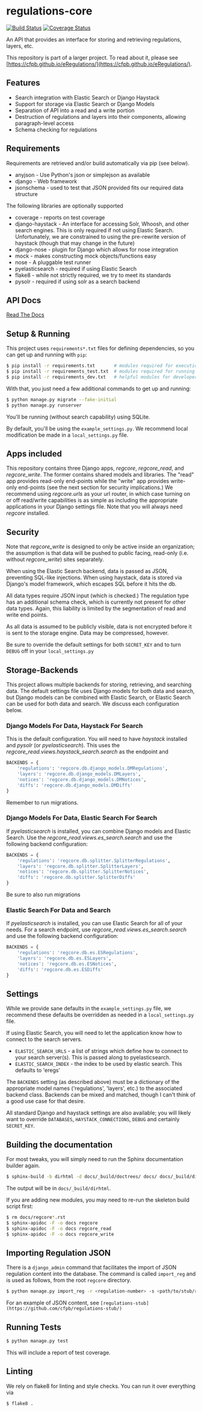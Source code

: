 regulations-core
================

[![Build Status](https://travis-ci.org/cfpb/regulations-core.png)](https://travis-ci.org/cfpb/regulations-core)
[![Coverage Status](https://coveralls.io/repos/cfpb/regulations-core/badge.png)](https://coveralls.io/r/cfpb/regulations-core)

An API that provides an interface for storing and retrieving regulations,
layers, etc.

This repository is part of a larger project. To read about it, please see 
[https://cfpb.github.io/eRegulations/](https://cfpb.github.io/eRegulations/).

## Features

* Search integration with Elastic Search or Django Haystack
* Support for storage via Elastic Search or Django Models
* Separation of API into a read and a write portion
* Destruction of regulations and layers into their components, allowing
  paragraph-level access
* Schema checking for regulations

## Requirements

Requirements are retrieved and/or build automatically via pip (see below).

* anyjson - Use Python's json or simplejson as available
* django - Web framework
* jsonschema - used to test that JSON provided fits our required data
  structure

The following libraries are optionally supported

* coverage - reports on test coverage
* django-haystack - An interface for accessing Solr, Whoosh, and other search
  engines. This is only required if not using Elastic Search. Unfortunately, 
  we are constrained to using the pre-rewrite version of haystack (though 
  that may change in the future)
* django-nose - plugin for Django which allows for nose integration
* mock - makes constructing mock objects/functions easy
* nose - A pluggable test runner
* pyelasticsearch - required if using Elastic Search
* flake8 - while not strictly required, we try to meet its standards
* pysolr - required if using solr as a search backend

## API Docs

[Read The Docs](http://regulations-core.readthedocs.org/en/latest/)

## Setup & Running

This project uses `requirements*.txt` files for defining dependencies, so you
can get up and running with `pip`:

```bash
$ pip install -r requirements.txt       # modules required for execution
$ pip install -r requirements_test.txt  # modules required for running tests
$ pip install -r requirements_dev.txt   # helpful modules for developers
```

With that, you just need a few additional commands to get up and running:
```bash
$ python manage.py migrate --fake-initial
$ python manage.py runserver
```

You'll be running (without search capability) using SQLite.

By default, you'll be using the `example_settings.py`. We recommend local
modification be made in a `local_settings.py` file.

## Apps included

This repository contains three Django apps, *regcore*, *regcore_read*, and
*regcore_write*. The former contains shared models and libraries. The "read"
app provides read-only end-points while the "write" app provides write-only
end-points (see the next section for security implications.) We recommend
using *regcore.urls* as your url router, in which case turning on or off
read/write capabilities is as simple as including the appropriate
applications in your Django settings file. Note that you will always need
*regcore* installed.


## Security

Note that *regcore_write* is designed to only be active inside an
organization; the assumption is that data will be pushed to public facing,
read-only (i.e. without *regcore_write*) sites separately.

When using the Elastic Search backend, data is passed as JSON, preventing
SQL-like injections. When using haystack, data is stored via Django's model
framework, which escapes SQL before it hits the db.

All data types require JSON input (which is checked.) The regulation type
has an additional schema check, which is currently not present for other
data types. Again, this liability is limited by the segmentation of read and
write end points.

As all data is assumed to be publicly visible, data is not encrypted before
it is sent to the storage engine. Data may be compressed, however.

Be sure to override the default settings for both `SECRET_KEY` and to
turn `DEBUG` off in your `local_settings.py`

## Storage-Backends

This project allows multiple backends for storing, retrieving, and searching
data. The default settings file uses Django models for both data and search,
but Django models can be combined with Elastic Search, or Elastic Search can
be used for both data and search. We discuss each configuration below.

### Django Models For Data, Haystack For Search

This is the default configuration. You will need to have *haystack*
installed and *pysolr* (or *pyelasticsearch*). This uses the
*regcore_read.views.haystack_search.search* as the endpoint and

```python
BACKENDS = {
    'regulations': 'regcore.db.django_models.DMRegulations',
    'layers': 'regcore.db.django_models.DMLayers',
    'notices': 'regcore.db.django_models.DMNotices',
    'diffs': 'regcore.db.django_models.DMDiffs'
}
```

Remember to run migrations.

### Django Models For Data, Elastic Search For Search

If *pyelasticsearch* is installed, you can combine Django models and Elastic
Search. Use the *regcore_read.views.es_search.search* and use the following
backend configuration:

```python
BACKENDS = {
    'regulations': 'regcore.db.splitter.SplitterRegulations',
    'layers': 'regcore.db.splitter.SplitterLayers',
    'notices': 'regcore.db.splitter.SplitterNotices',
    'diffs': 'regcore.db.splitter.SplitterDiffs'
}
```

Be sure to also run migrations

### Elastic Search For Data and Search

If *pyelasticsearch* is installed, you can use Elastic Search for all of
your needs. For a search endpoint, use *regcore_read.views.es_search.search* 
and use the following backend configuration:

```python
BACKENDS = {
    'regulations': 'regcore.db.es.ESRegulations',
    'layers': 'regcore.db.es.ESLayers',
    'notices': 'regcore.db.es.ESNotices',
    'diffs': 'regcore.db.es.ESDiffs'
}
```


## Settings

While we provide sane defaults in the `example_settings.py` file, we recommend
these defaults be overridden as needed in a `local_settings.py` file.

If using Elastic Search, you will need to let the application know how to
connect to the search servers.

* `ELASTIC_SEARCH_URLS` - a list of strings which define how to connect
  to your search server(s). This is passed along to pyelasticsearch.
* `ELASTIC_SEARCH_INDEX` - the index to be used by elastic search. This
  defaults to 'eregs'

The `BACKENDS` setting (as described above) must be a dictionary of the
appropriate model names ('regulations', 'layers', etc.) to the associated
backend class. Backends can be mixed and matched, though I can't think of a
good use case for that desire.

All standard Django and haystack settings are also available; you will likely
want to override `DATABASES`, `HAYSTACK_CONNECTIONS`, `DEBUG` and certainly
`SECRET_KEY`.

## Building the documentation

For most tweaks, you will simply need to run the Sphinx documentation
builder again.

```bash
$ sphinx-build -b dirhtml -d docs/_build/doctrees/ docs/ docs/_build/dirhtml/
```

The output will be in `docs/_build/dirhtml`.

If you are adding new modules, you may need to re-run the skeleton build
script first:

```bash
$ rm docs/regcore*.rst
$ sphinx-apidoc -F -o docs regcore
$ sphinx-apidoc -F -o docs regcore_read
$ sphinx-apidoc -F -o docs regcore_write
```

##  Importing Regulation JSON

There is a `django_admin` command that facilitates the import of JSON
regulation content into the database. The command is called `import_reg` and
is used as follows, from the root `regcore` directory.

```bash
$ python manage.py import_reg -r <regulation-number> -s <path/to/stub/root>
```

For an example of JSON content, see `[regulations-stub](https://github.com/cfpb/regulations-stub/)`


##  Running Tests

```bash
$ python manage.py test
```

This will include a report of test coverage.

## Linting

We rely on flake8 for linting and style checks. You can run it over everything
via

```bash
$ flake8 .
```



